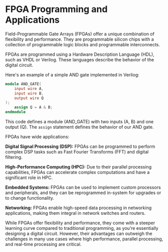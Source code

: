 # FPGA Programming and Applications

Field-Programmable Gate Arrays (FPGAs) offer a unique combination of flexibility and performance. They are programmable silicon chips with a collection of programmable logic blocks and programmable interconnects.

FPGAs are programmed using a Hardware Description Language (HDL), such as VHDL or Verilog. These languages describe the behavior of the digital circuit.

Here's an example of a simple AND gate implemented in Verilog:

```verilog
module AND_GATE(
    input wire A,
    input wire B,
    output wire Q
);
    assign Q = A & B;
endmodule
```

This code defines a module (AND_GATE) with two inputs (A, B) and one output (Q). The `assign` statement defines the behavior of our AND gate.

FPGAs have wide applications:

**Digital Signal Processing (DSP):** FPGAs can be programmed to perform complex DSP tasks such as Fast Fourier Transforms (FFT) and digital filtering.

**High-Performance Computing (HPC):** Due to their parallel processing capabilities, FPGAs can accelerate complex computations and have a significant role in HPC.

**Embedded Systems:** FPGAs can be used to implement custom processors and peripherals, and they can be reprogrammed in-system for upgrades or to change functionality.

**Networking:** FPGAs enable high-speed data processing in networking applications, making them integral in network switches and routers.

While FPGAs offer flexibility and performance, they come with a steeper learning curve compared to traditional programming, as you’re essentially designing a digital circuit. However, their advantages can outweigh the challenges in many use cases where high performance, parallel processing, and real-time processing are critical.
